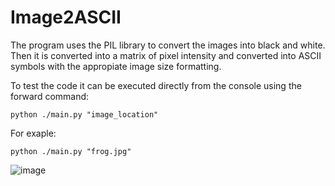<H1>Image2ASCII</H1>
The program uses the PIL library to convert the images into black and white. Then it is converted into a matrix of pixel intensity and converted into ASCII
symbols with the appropiate image size formatting.

To test the code it can be executed directly from the console using the forward command:
```
python ./main.py "image_location"
```
For exaple:
```
python ./main.py "frog.jpg"
```


![image](https://github.com/gCanete/Image2ASCII/assets/43179721/3aaef3b2-a5c8-4e0d-ab84-461ebff9bbf7)

